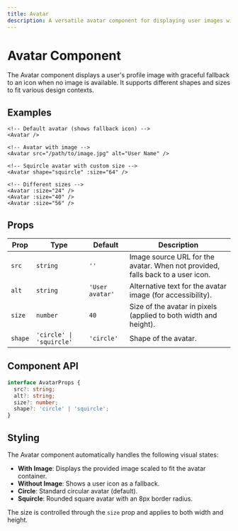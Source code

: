 ```yaml
---
title: Avatar
description: A versatile avatar component for displaying user images with fallback icon support.
---
```


# Avatar Component

The Avatar component displays a user's profile image with graceful fallback to an icon when no image is available. It supports different shapes and sizes to fit various design contexts.

## Examples

```vue
<!-- Default avatar (shows fallback icon) -->
<Avatar />

<!-- Avatar with image -->
<Avatar src="/path/to/image.jpg" alt="User Name" />

<!-- Squircle avatar with custom size -->
<Avatar shape="squircle" :size="64" />

<!-- Different sizes -->
<Avatar :size="24" />
<Avatar :size="40" />
<Avatar :size="56" />
```

## Props

| Prop | Type | Default | Description |
|------|------|---------|-------------|
| `src` | `string` | `''` | Image source URL for the avatar. When not provided, falls back to a user icon. |
| `alt` | `string` | `'User avatar'` | Alternative text for the avatar image (for accessibility). |
| `size` | `number` | `40` | Size of the avatar in pixels (applied to both width and height). |
| `shape` | `'circle' \| 'squircle'` | `'circle'` | Shape of the avatar. |

## Component API

```typescript
interface AvatarProps {
  src?: string;
  alt?: string;
  size?: number;
  shape?: 'circle' | 'squircle';
}
```

## Styling

The Avatar component automatically handles the following visual states:

- **With Image**: Displays the provided image scaled to fit the avatar container.
- **Without Image**: Shows a user icon as a fallback.
- **Circle**: Standard circular avatar (default).
- **Squircle**: Rounded square avatar with an 8px border radius.

The size is controlled through the `size` prop and applies to both width and height.
